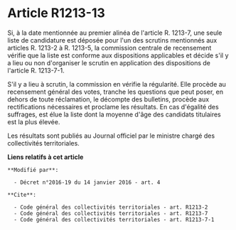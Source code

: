 # Article R1213-13

Si, à la date mentionnée au premier alinéa de l'article R. 1213-7, une seule liste de candidature est déposée pour l'un des
scrutins mentionnés aux articles R. 1213-2 à R. 1213-5, la commission centrale de recensement vérifie que la liste est
conforme aux dispositions applicables et décide s'il y a lieu ou non d'organiser le scrutin en application des dispositions
de l'article R. 1213-7-1. 

S'il y a lieu à scrutin, la commission en vérifie la régularité. Elle procède au recensement général des votes, tranche les
questions que peut poser, en dehors de toute réclamation, le décompte des bulletins, procède aux rectifications nécessaires
et proclame les résultats. En cas d'égalité des suffrages, est élue la liste dont la moyenne d'âge des candidats titulaires
est la plus élevée. 

Les résultats sont publiés au Journal officiel par le ministre chargé des collectivités territoriales.

**Liens relatifs à cet article**

	**Modifié par**:

	  - Décret n°2016-19 du 14 janvier 2016 - art. 4

	**Cite**:

	  - Code général des collectivités territoriales - art. R1213-2
	  - Code général des collectivités territoriales - art. R1213-7
	  - Code général des collectivités territoriales - art. R1213-7-1
